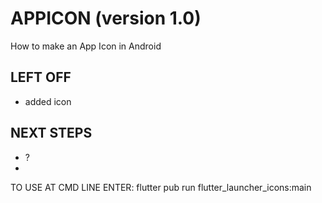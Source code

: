 # APPICON (version 1.0)
How to make an App Icon in Android

## LEFT OFF
* added icon

## NEXT STEPS
* ?
* 
TO USE AT CMD LINE ENTER:
flutter pub run flutter_launcher_icons:main  
